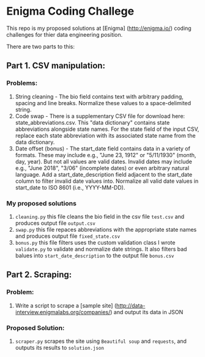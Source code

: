 # Enigma Coding Challege

This repo is my proposed solutions at [Enigma] (http://enigma.io/) coding challenges for thier data engineering position.

There are two parts to this:

## Part 1. CSV manipulation:
### Problems:
1. String cleaning - The bio field contains text with arbitrary padding, spacing and line breaks. Normalize these values to a space-delimited string.
2. Code swap - There is a supplementary CSV file for download here: state_abbreviations.csv. This "data dictionary" contains state abbreviations alongside state names. 
For the state field of the input CSV, replace each state abbreviation with its associated state name from the data dictionary.
3. Date offset (bonus) - The start_date field contains data in a variety of formats. These may include e.g., "June 23, 1912" or "5/11/1930" (month, day, year). But not all values are valid dates. 	      Invalid dates may include e.g., "June 2018", "3/06" (incomplete dates) or even arbitrary natural language. Add a start_date_description field adjacent to the start_date column to filter invalid date values into. 
	   Normalize all valid date values in start_date to ISO 8601 (i.e., YYYY-MM-DD).
	
### My proposed solutions 
1. `cleaning.py` this file cleans the bio field in the csv file `test.csv` and produces output file `output.csv` 
2. `swap.py` this file repaces abbreviations with the appropriate state names and produces output file `fixed_state.csv`
3. `bonus.py` this file filters uses the custom validation class I wrote `validate.py` to validate and normalize date strings. It also filters bad balues into `start_date_description` to the output file `bonus.csv`

## Part 2. Scraping:
### Problem: 
1.  Write a script to scrape a [sample site] (http://data-interview.enigmalabs.org/companies/) and output its data in JSON 

### Proposed Solution: 
1. `scraper.py` scrapes the site using `Beautiful soup` and `requests`, and outputs its results to `solution.json`
